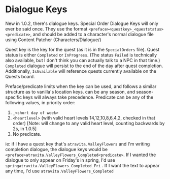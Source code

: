 ﻿Dialogue Keys
========

New in 1.0.2, there's dialogue keys. Special Order Dialogue Keys will only ever be said once. They use the format `<preface><questkey>_<queststatus><predicate>`, and should be added to a character's normal dialogue file using Content Patcher (Characters/Dialogue/<charactername>)

Quest key is the key for the quest (as it is in the `SpecialOrders` file). Quest status is either `Completed` or `InProgress`. (The status `Failed` is technically also available, but I don't think you can actually talk to a NPC in that time.) `Completed` dialogue will persist to the end of the day after quest completion. Additionally, `IsAvailable` will reference quests currently available on the Quests board.

Preface/predicate limits when the key can be used, and follows a similar structure as to vanilla's location keys. <Preface> can be any season, and season-specific keys will always take precedence. Predicate can be any of the following values, in priority order:

1. `_<short day of week>`
2. `<heartlevel>` (with valid heart levels 14,12,10,8,6,4,2, checked in that order) [Note: will change to any valid heart level, counting backwards by 2s, in 1.0.5]
3. No predicate.

ie: if I have a quest key that's `atravita.ValleyFlowers` and I'm writing completion dialogue, the dialogue keys would be `<preface>atravita.ValleyFlowers_Completed<predicate>`. If I wanted the dialogue to only appear on Friday's in spring, I'd use `springatravita.ValleyFlowers_Completed_Fri` . If I want the text to appear any time, I'd use `atravita.ValleyFlowers_Completed` 